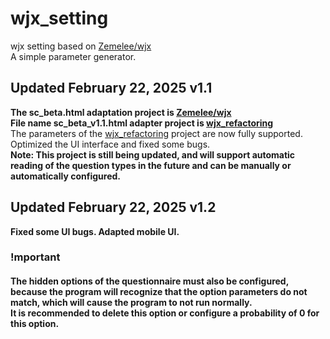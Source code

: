 # wjx_setting   
wjx setting based on [Zemelee/wjx](https://github.com/Zemelee/wjx) <br>A simple parameter generator.
## Updated February 22, 2025 v1.1
<b> The sc_beta.html adaptation project is [Zemelee/wjx](https://github.com/Zemelee/wjx)</b>  
<b> File name sc_beta_v1.1.html adapter project is [wjx_refactoring](https://github.com/charowhite/wjx_refactoring)</b>  
The parameters of the [wjx_refactoring](https://github.com/charowhite/wjx_refactoring) project are now fully supported.    
Optimized the UI interface and fixed some bugs.  
<b> Note: This project is still being updated, and will support automatic reading of the question types in the future and can be manually or automatically configured.</b>  
## Updated February 22, 2025 v1.2  
<b> Fixed some UI bugs. Adapted mobile UI. </b>  
### !mportant 
#### The hidden options of the questionnaire must also be configured, because the program will recognize that the option parameters do not match, which will cause the program to not run normally. <br>It is recommended to delete this option or configure a probability of 0 for this option.  

